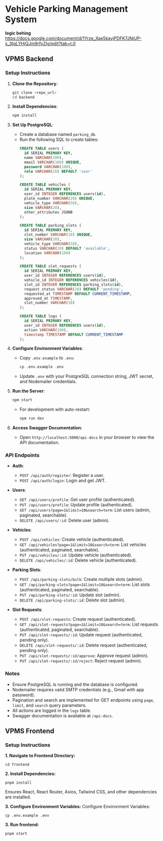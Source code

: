 # Vehicle Parking Management System

**logic behing** https://docs.google.com/document/d/1Yrze_Xae5kayjPDFK7JNiUP-s_3tgLYHjQJm9rfyZIg/edit?tab=t.0

## VPMS Backend

### Setup Instructions

1. **Clone the Repository**:
   ```bash
   git clone <repo_url>
   cd backend
   ```

2. **Install Dependencies**:
   ```bash
   npm install
   ```

3. **Set Up PostgreSQL**:
   - Create a database named `parking_db`.
   - Run the following SQL to create tables:
     ```sql
     CREATE TABLE users (
       id SERIAL PRIMARY KEY,
       name VARCHAR(100),
       email VARCHAR(100) UNIQUE,
       password VARCHAR(100),
       role VARCHAR(20) DEFAULT 'user'
     );

     CREATE TABLE vehicles (
       id SERIAL PRIMARY KEY,
       user_id INTEGER REFERENCES users(id),
       plate_number VARCHAR(20) UNIQUE,
       vehicle_type VARCHAR(50),
       size VARCHAR(20),
       other_attributes JSONB
     );

     CREATE TABLE parking_slots (
       id SERIAL PRIMARY KEY,
       slot_number VARCHAR(10) UNIQUE,
       size VARCHAR(20),
       vehicle_type VARCHAR(50),
       status VARCHAR(20) DEFAULT 'available',
       location VARCHAR(100)
     );

     CREATE TABLE slot_requests (
       id SERIAL PRIMARY KEY,
       user_id INTEGER REFERENCES users(id),
       vehicle_id INTEGER REFERENCES vehicles(id),
       slot_id INTEGER REFERENCES parking_slots(id),
       request_status VARCHAR(20) DEFAULT 'pending',
       requested_at TIMESTAMP DEFAULT CURRENT_TIMESTAMP,
       approved_at TIMESTAMP,
       slot_number VARCHAR(10)
     );

     CREATE TABLE logs (
       id SERIAL PRIMARY KEY,
       user_id INTEGER REFERENCES users(id),
       action VARCHAR(100),
       timestamp TIMESTAMP DEFAULT CURRENT_TIMESTAMP
     );
     ```

4. **Configure Environment Variables**:
   - Copy `.env.example` to `.env`:
     ```bash
     cp .env.example .env
     ```
   - Update `.env` with your PostgreSQL connection string, JWT secret, and Nodemailer credentials.

5. **Run the Server**:
   ```bash
   npm start
   ```
   - For development with auto-restart:
     ```bash
     npm run dev
     ```

6. **Access Swagger Documentation**:
   - Open `http://localhost:5000/api-docs` in your browser to view the API documentation.

### API Endpoints

- **Auth**:
  - `POST /api/auth/register`: Register a user.
  - `POST /api/auth/login`: Login and get JWT.

- **Users**:
  - `GET /api/users/profile`: Get user profile (authenticated).
  - `PUT /api/users/profile`: Update profile (authenticated).
  - `GET /api/users?page=1&limit=10&search=term`: List users (admin, paginated, searchable).
  - `DELETE /api/users/:id`: Delete user (admin).

- **Vehicles**:
  - `POST /api/vehicles`: Create vehicle (authenticated).
  - `GET /api/vehicles?page=1&limit=10&search=term`: List vehicles (authenticated, paginated, searchable).
  - `PUT /api/vehicles/:id`: Update vehicle (authenticated).
  - `DELETE /api/vehicles/:id`: Delete vehicle (authenticated).

- **Parking Slots**:
  - `POST /api/parking-slots/bulk`: Create multiple slots (admin).
  - `GET /api/parking-slots?page=1&limit=10&search=term`: List slots (authenticated, paginated, searchable).
  - `PUT /api/parking-slots/:id`: Update slot (admin).
  - `DELETE /api/parking-slots/:id`: Delete slot (admin).

- **Slot Requests**:
  - `POST /api/slot-requests`: Create request (authenticated).
  - `GET /api/slot-requests?page=1&limit=10&search=term`: List requests (authenticated, paginated, searchable).
  - `PUT /api/slot-requests/:id`: Update request (authenticated, pending only).
  - `DELETE /api/slot-requests/:id`: Delete request (authenticated, pending only).
  - `PUT /api/slot-requests/:id/approve`: Approve request (admin).
  - `PUT /api/slot-requests/:id/reject`: Reject request (admin).

### Notes
- Ensure PostgreSQL is running and the database is configured.
- Nodemailer requires valid SMTP credentials (e.g., Gmail with app password).
- Pagination and search are implemented for GET endpoints using `page`, `limit`, and `search` query parameters.
- All actions are logged in the `logs` table.
- Swagger documentation is available at `/api-docs`.


## VPMS Frontend

### Setup Instructions
**1. Navigate to Frontend Directory:**
```
cd frontend
```
**2. Install Dependencies:**
```
pnpm install
```
Ensures React, React Router, Axios, Tailwind CSS, and other dependencies are installed.

**3. Configure Environment Variables:**
Configure Environment Variables:
```
cp .env.example .env

```
**3. Run frontend:**
```
pnpm start 
```